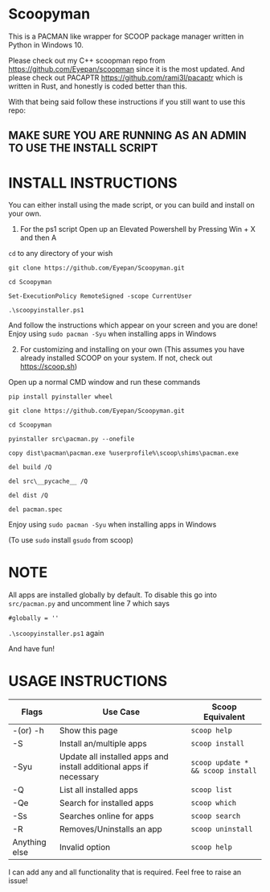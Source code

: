 # Scoopyman
This is a PACMAN like wrapper for SCOOP package manager written in Python in Windows 10. 

Please check out my C++ scoopman repo from https://github.com/Eyepan/scoopman since it is the most updated.
And please check out PACAPTR https://github.com/rami3l/pacaptr which is written in Rust, and honestly is coded better than this.

With that being said follow these instructions if you still want to use this repo:
## MAKE SURE YOU ARE RUNNING AS AN ADMIN TO USE THE INSTALL SCRIPT

# INSTALL INSTRUCTIONS

You can either install using the made script, or you can build and install on your own.

1. For the ps1 script
Open up an Elevated Powershell by Pressing Win + X and then A

`cd` to any directory of your wish

`git clone https://github.com/Eyepan/Scoopyman.git`

`cd Scoopyman`

`Set-ExecutionPolicy RemoteSigned -scope CurrentUser`

`.\scoopyinstaller.ps1`

And follow the instructions which appear on your screen and you are done! Enjoy using `sudo pacman -Syu` when installing apps in Windows

2. For customizing and installing on your own
(This assumes you have already installed SCOOP on your system. If not, check out https://scoop.sh)

Open up a normal CMD window and run these commands

`pip install pyinstaller wheel`

`git clone https://github.com/Eyepan/Scoopyman.git`

`cd Scoopyman`

`pyinstaller src\pacman.py --onefile`

`copy dist\pacman\pacman.exe %userprofile%\scoop\shims\pacman.exe`

`del build /Q`

`del src\__pycache__ /Q`

`del dist /Q`

`del pacman.spec`

Enjoy using `sudo pacman -Syu` when installing apps in Windows

(To use `sudo` install `gsudo` from scoop)

# NOTE

All apps are installed globally by default. To disable this go into `src/pacman.py` and uncomment line 7 which says 

`#globally = ''`

`.\scoopyinstaller.ps1` again

And have fun!

# USAGE INSTRUCTIONS

|Flags|Use Case|Scoop Equivalent|
|-----|--------|----------------|
|-(or) -h| Show this page|`scoop help`|
|-S|Install an/multiple apps|`scoop install`|
|-Syu|Update all installed apps and install additional apps if necessary|`scoop update * && scoop install`|
|-Q|List all installed apps|`scoop list`|
|-Qe|Search for installed apps|`scoop which`|
|-Ss|Searches online for apps|`scoop search`|
|-R|Removes/Uninstalls an app|`scoop uninstall`|
|Anything else|Invalid option|`scoop help`|

I can add any and all functionality that is required. Feel free to raise an issue!

